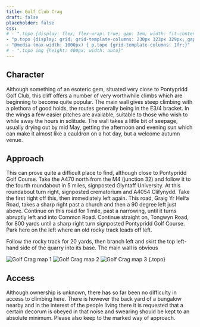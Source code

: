 ```yaml
---
title: Golf Club Crag
draft: false
placeholder: false
css:
# - ".topo {display: flex; flex-wrap: true; gap: 1em; width: fit-content; margin-inline: auto;}"
- "p.topo {display: grid; grid-template-columns: 230px 323px 329px; gap: 1em; width: fit-content; margin: 4em auto;}"
- "@media (max-width: 1000px) { p.topo {grid-template-columns: 1fr;}"
# - ".topo img {height: 400px; width: auto}"
---
```


## Character

Although something of an esoteric gem, situated very close to Pontypridd Golf Club, this cliff offers a number of very worthwhile climbs which are beginning to become quite popular. The main wall gives steep climbing with a plethora of good holds, the routes generally being in the E3/4 bracket. In the wings a few easier pitches are available, suitable to those who wish to while away the hours in solitude. The wall takes a little bit of seepage, usually drying out by mid May, getting the afternoon and evening sun which can make it almost like a cauldron on a hot day, but a welcome autumn venue.

## Approach

This can prove quite a difficult place to find, although close to Pontypridd Golf Course. Take the A470 north from the M4 (junction 32) and follow it to the fourth roundabout in 5 miles, signposted Glyntaff University. At this roundabout turn right, signposted crematorium and A4054 Clifynydd. Take the first right off this, then immediately left again. This road, Graig Yr Helfa Road, takes a sharp right past a church and then a 90 degree left just above. Continue on this road for 1 mile, past a narrowing, until it turns abruptly left and into Common Road. Continue straight on, Tongwyn Road, for 800 yards until a sharp right turn signposted Pontypridd Golf Course. Park here on the left where an old rocky track leads off left.

Follow the rocky track for 20 yards, then branch left and skirt the top left-hand side of the quarry into its base. The main wall is obvious

![Golf Crag map 1](/img/south-wales/south-east-sandstone/golfmap1.gif)
![Golf Crag map 2](/img/south-wales/south-east-sandstone/golfmap2.gif)
![Golf Crag map 3](/img/south-wales/south-east-sandstone/golfmap3.gif)
{.topo}


## Access

Although ownership is unknown, there has so far been no difficulty in access to climbing here. There is however the back yard of a bungalow nearby and in the interest of the people living there it is requested that a certain decorum is obeyed in that noise and swearing should be kept to an absolute minimum. Please also keep to the marked way of approach.